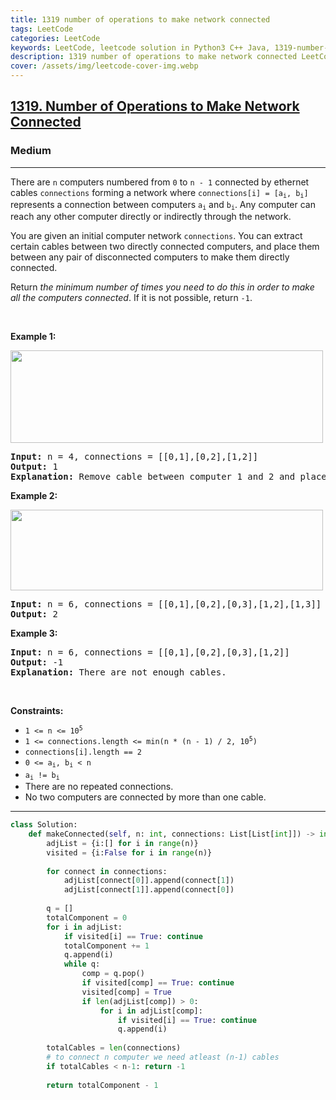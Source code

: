 ```yaml
---
title: 1319 number of operations to make network connected
tags: LeetCode
categories: LeetCode
keywords: LeetCode, leetcode solution in Python3 C++ Java, 1319-number-of-operations-to-make-network-connected solution
description: 1319 number of operations to make network connected LeetCode Solution Explained
cover: /assets/img/leetcode-cover-img.webp
---
```





<h2><a href="https://leetcode.com/problems/number-of-operations-to-make-network-connected/">1319. Number of Operations to Make Network Connected</a></h2><h3>Medium</h3><hr><div><p>There are <code>n</code> computers numbered from <code>0</code> to <code>n - 1</code> connected by ethernet cables <code>connections</code> forming a network where <code>connections[i] = [a<sub>i</sub>, b<sub>i</sub>]</code> represents a connection between computers <code>a<sub>i</sub></code> and <code>b<sub>i</sub></code>. Any computer can reach any other computer directly or indirectly through the network.</p>

<p>You are given an initial computer network <code>connections</code>. You can extract certain cables between two directly connected computers, and place them between any pair of disconnected computers to make them directly connected.</p>

<p>Return <em>the minimum number of times you need to do this in order to make all the computers connected</em>. If it is not possible, return <code>-1</code>.</p>

<p>&nbsp;</p>
<p><strong class="example">Example 1:</strong></p>
<img alt="" src="https://assets.leetcode.com/uploads/2020/01/02/sample_1_1677.png" style="width: 500px; height: 148px;">
<pre><strong>Input:</strong> n = 4, connections = [[0,1],[0,2],[1,2]]
<strong>Output:</strong> 1
<strong>Explanation:</strong> Remove cable between computer 1 and 2 and place between computers 1 and 3.
</pre>

<p><strong class="example">Example 2:</strong></p>
<img alt="" src="https://assets.leetcode.com/uploads/2020/01/02/sample_2_1677.png" style="width: 500px; height: 129px;">
<pre><strong>Input:</strong> n = 6, connections = [[0,1],[0,2],[0,3],[1,2],[1,3]]
<strong>Output:</strong> 2
</pre>

<p><strong class="example">Example 3:</strong></p>

<pre><strong>Input:</strong> n = 6, connections = [[0,1],[0,2],[0,3],[1,2]]
<strong>Output:</strong> -1
<strong>Explanation:</strong> There are not enough cables.
</pre>

<p>&nbsp;</p>
<p><strong>Constraints:</strong></p>

<ul>
	<li><code>1 &lt;= n &lt;= 10<sup>5</sup></code></li>
	<li><code>1 &lt;= connections.length &lt;= min(n * (n - 1) / 2, 10<sup>5</sup>)</code></li>
	<li><code>connections[i].length == 2</code></li>
	<li><code>0 &lt;= a<sub>i</sub>, b<sub>i</sub> &lt; n</code></li>
	<li><code>a<sub>i</sub> != b<sub>i</sub></code></li>
	<li>There are no repeated connections.</li>
	<li>No two computers are connected by more than one cable.</li>
</ul>
</div>

---




```python
class Solution:
    def makeConnected(self, n: int, connections: List[List[int]]) -> int:
        adjList = {i:[] for i in range(n)}
        visited = {i:False for i in range(n)}
        
        for connect in connections:
            adjList[connect[0]].append(connect[1])
            adjList[connect[1]].append(connect[0])
        
        q = []
        totalComponent = 0
        for i in adjList:
            if visited[i] == True: continue
            totalComponent += 1
            q.append(i)
            while q:
                comp = q.pop()
                if visited[comp] == True: continue
                visited[comp] = True
                if len(adjList[comp]) > 0:
                    for i in adjList[comp]:
                        if visited[i] == True: continue
                        q.append(i)
        
        totalCables = len(connections)
        # to connect n computer we need atleast (n-1) cables
        if totalCables < n-1: return -1
        
        return totalComponent - 1
        
                
        
```
